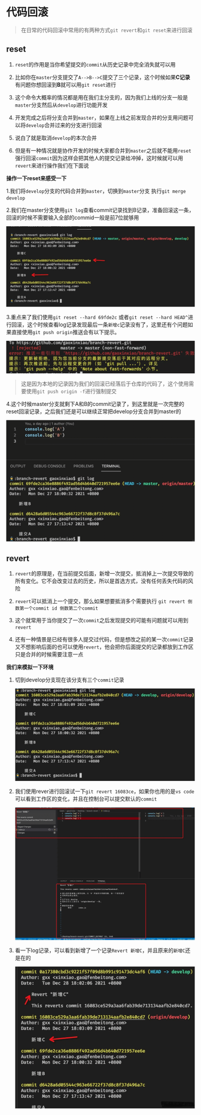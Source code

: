 # 代码回滚

> 在日常的代码回滚中常用的有两种方式`git revert`和`git reset`来进行回滚

## reset

1. `reset`的作用是当你希望提交的`commit`从历史记录中完全消失就可以用

2. 比如你在`master`分支提交了`A-->B-->C`提交了三个记录，这个时候如果**C记录**有问题你想回滚到**B**就可以用`git reset`进行

3. 这个命令大概率的情况都是用在我们主分支的，因为我们上线的分支一般是`master`分支然后从`develop`进行功能开发

4. 开发完成之后将分支合并到`master`，如果在上线之前发现合并的分支用问题可以将`develop`合并过来的分支进行回滚

5. 说白了就是取消`develop`的本次合并

6. 但是有一种情况就是协作开发的时候大家都合并到`master`之后就不能用`reset`强行回滚`commit`因为这样会把其他人的提交记录给冲掉，这时候就可以用`revert`来进行操作我们在下面说

**操作一下reset来感受一下**

1.我们将`develop`分支的代码合并到`master`，切换到`master`分支 执行`git merge develop`

2.我们在master分支使用`git log`查看commit记录找到B记录，准备回滚这一条，回滚的时候不需要输入全部的commid一般是前7位就够用

![image-20220626180505396](../../assets/github/image-20220626180505396.png)

3.重点来了我们使用`git reset --hard 69fde2c` 或者`git reset --hard HEAD^`进行回滚，这个时候查看log记录发现最后一条`新增c`记录没有了，这里还有个问题如果直接使用`git push origin`推送会有以下提示。

![image-20220626180529631](../../assets/github/image-20220626180529631.png)

> 这是因为本地的记录因为我们的回滚已经落后于仓库的代码了，这个使用需要使用`git push origin -f`进行强制提交

4.这个时候master分支就剩下A和B的commit记录了，到这里就是一次完整的reset回滚记录，之后我们还是可以继续正常把develop分支合并到master的

![image-20220626180552658](../../assets/github/image-20220626180552658.png)

## revert

1. `revert`的原理是，在当前提交后面，新增一次提交，抵消掉上一次提交导致的所有变化。它不会改变过去的历史，所以是首选方式，没有任何丢失代码的风险

2. `revert`可以抵消上一个提交，那么如果想要抵消多个需要执行 `git revert 倒数第一个commit id 倒数第二个commit`

3. 这个就常用于当你提交了一次`commit`之后发现提交的可能有问题就可以用到`revert`

4. 还有一种情景是已经有很多人提交过代码，但是想改之前的某一次`commit`记录又不想影响后面的也可以使用`revert`，他会把你后面提交的记录都放到工作区只是合并的时候需要注意一点

**我们来模拟一下环境**

1. 切到develop分支现在该分支有三个`commit`记录

   ![image-20220626180932020](../../assets/github/image-20220626180932020.png)

2. 我们使用rever进行回滚试一下`git revert 16083ce`，如果你也用的是`vs code`可以看到工作区的变化，并且在控制台可以提交默认的`commit`

   ![image-20220626181012438](../../assets/github/image-20220626181012438.png)

3. 看一下log记录，可以看到新增了一个记录`Revert 新增C`，并且原来的`新增C`还是在的

   ![image-20220626181158337](../../assets/github/image-20220626181158337.png)